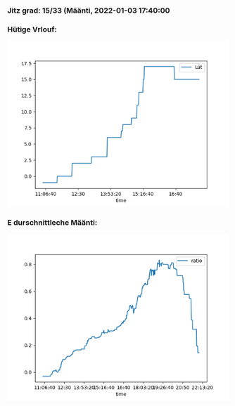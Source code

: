 ### Jitz grad: 15/33 (Määnti, 2022-01-03 17:40:00

### Hütige Vrlouf:
![Graph](Today.png)

### E durschnittleche Määnti:
![Graph](Määnti.png)